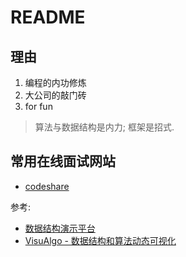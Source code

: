 # README

## 理由
1. 编程的内功修炼
2. 大公司的敲门砖
3. for fun

> 算法与数据结构是内力; 框架是招式.

## 常用在线面试网站
- [codeshare](https://codeshare.io)

参考:
- [数据结构演示平台](http://ds.fmdca380.com/index.html)
- [VisuAlgo - 数据结构和算法动态可视化](https://visualgo.net/zh)